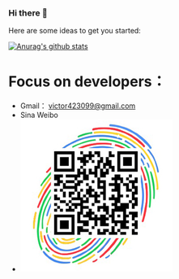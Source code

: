 ### Hi there 👋

Here are some ideas to get you started:

[![Anurag's github stats](https://github-readme-stats.vercel.app/api?username=Victor2018)](https://github.com/anuraghazra/github-readme-stats)

# Focus on developers：
- Gmail： victor423099@gmail.com
- Sina Weibo
- ![image](https://github.com/Victor2018/FunnyClips/raw/master/SrceenShot/sina_weibo.jpg)

